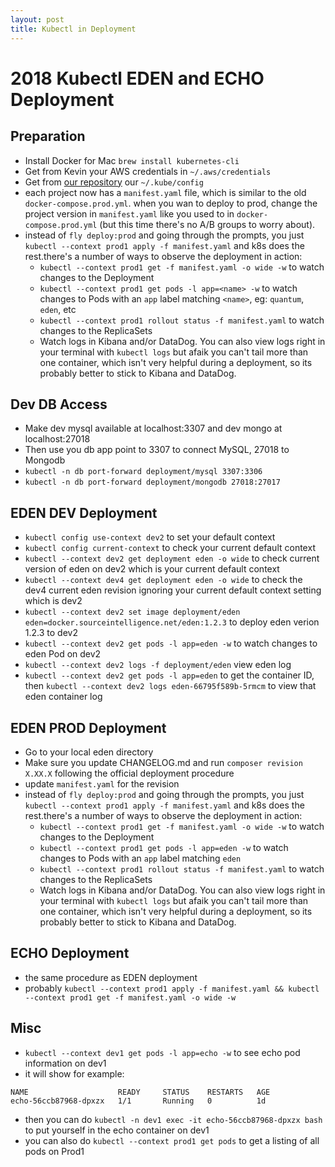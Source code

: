 ```yaml
---
layout: post
title: Kubectl in Deployment
---
```


# 2018 Kubectl EDEN and ECHO Deployment


## Preparation

* Install Docker for Mac `brew install kubernetes-cli`
* Get from Kevin your AWS credentials in `~/.aws/credentials`
* Get from [our repository](https://github.com/Source-Intelligence/k8s-prep/blob/master/kube-config.yaml) our `~/.kube/config`
* each project now has a `manifest.yaml` file, which is similar to the old `docker-compose.prod.yml`.  when you wan to deploy to prod, change the project version in `manifest.yaml` like you used to in `docker-compose.prod.yml` (but this time there's no A/B groups to worry about).
* instead of `fly deploy:prod` and going through the prompts, you just `kubectl --context prod1 apply -f manifest.yaml` and k8s does the rest.there's a number of ways to observe the deployment in action:
    * `kubectl --context prod1 get -f manifest.yaml -o wide -w` to watch changes to the Deployment
    * `kubectl --context prod1 get pods -l app=<name> -w` to watch changes to Pods with an `app` label matching `<name>`, eg: `quantum`, `eden`, etc
    * `kubectl --context prod1 rollout status -f manifest.yaml` to watch changes to the ReplicaSets
    * Watch logs in Kibana and/or DataDog.  You can also view logs right in your terminal with `kubectl logs` but afaik you can't tail more than one container, which isn't very helpful during a deployment, so its probably better to stick to Kibana and DataDog.

## Dev DB Access

* Make dev mysql available at localhost:3307 and dev mongo at localhost:27018
* Then use you db app point to 3307 to connect MySQL, 27018 to Mongodb
* `kubectl -n db port-forward deployment/mysql 3307:3306`
* `kubectl -n db port-forward deployment/mongodb 27018:27017`


## EDEN DEV Deployment

* `kubectl config use-context dev2` to set your default context
* `kubectl config current-context` to check your current default context
* `kubectl --context dev2 get deployment eden -o wide` to check current version of eden on dev2 which is your current default context
* `kubectl --context dev4 get deployment eden -o wide` to check the dev4 current eden revision ignoring your current default context setting which is dev2
* `kubectl --context dev2 set image deployment/eden eden=docker.sourceintelligence.net/eden:1.2.3` to deploy eden verion 1.2.3 to dev2
* `kubectl --context dev2 get pods -l app=eden -w` to watch changes to eden Pod on dev2
* `kubectl --context dev2 logs -f deployment/eden` view eden log
* `kubectl --context dev2 get pods -l app=eden` to get the container ID, then `kubectl --context dev2 logs eden-66795f589b-5rmcm` to view that eden container log

## EDEN PROD Deployment
* Go to your local eden directory
* Make sure you update CHANGELOG.md and run `composer revision X.XX.X` following the official deployment procedure
* update `manifest.yaml` for the revision
* instead of `fly deploy:prod` and going through the prompts, you just `kubectl --context prod1 apply -f manifest.yaml` and k8s does the rest.there's a number of ways to observe the deployment in action:
    * `kubectl --context prod1 get -f manifest.yaml -o wide -w` to watch changes to the Deployment
    * `kubectl --context prod1 get pods -l app=eden -w` to watch changes to Pods with an `app` label matching `eden`
    * `kubectl --context prod1 rollout status -f manifest.yaml` to watch changes to the ReplicaSets
    * Watch logs in Kibana and/or DataDog.  You can also view logs right in your terminal with `kubectl logs` but afaik you can't tail more than one container, which isn't very helpful during a deployment, so its probably better to stick to Kibana and DataDog.

## ECHO Deployment

* the same procedure as EDEN deployment
* probably `kubectl --context prod1 apply -f manifest.yaml && kubectl --context prod1 get -f manifest.yaml -o wide -w`

## Misc
* `kubectl --context dev1 get pods -l app=echo -w` to see echo pod information on dev1
* it will show for example:

```
NAME                    READY     STATUS    RESTARTS   AGE
echo-56ccb87968-dpxzx   1/1       Running   0          1d

```
* then you can do `kubectl -n dev1 exec -it echo-56ccb87968-dpxzx bash` to put yourself in the echo container on dev1
* you can also do `kubectl --context prod1 get pods` to get a listing of all pods on Prod1
